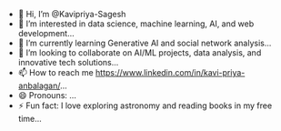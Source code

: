 - 👋 Hi, I’m @Kavipriya-Sagesh
- 👀 I’m interested in data science, machine learning, AI, and web development...
- 🌱 I’m currently learning Generative AI and social network analysis...
- 💞️ I’m looking to collaborate on AI/ML projects, data analysis, and innovative tech solutions...
- 📫 How to reach me https://www.linkedin.com/in/kavi-priya-anbalagan/...
- 😄 Pronouns: ...
- ⚡ Fun fact: I love exploring astronomy and reading books in my free time...

<!---
Kavipriya-Sagesh/Kavipriya-Sagesh is a ✨ special ✨ repository because its `README.md` (this file) appears on your GitHub profile.
You can click the Preview link to take a look at your changes.
--->
